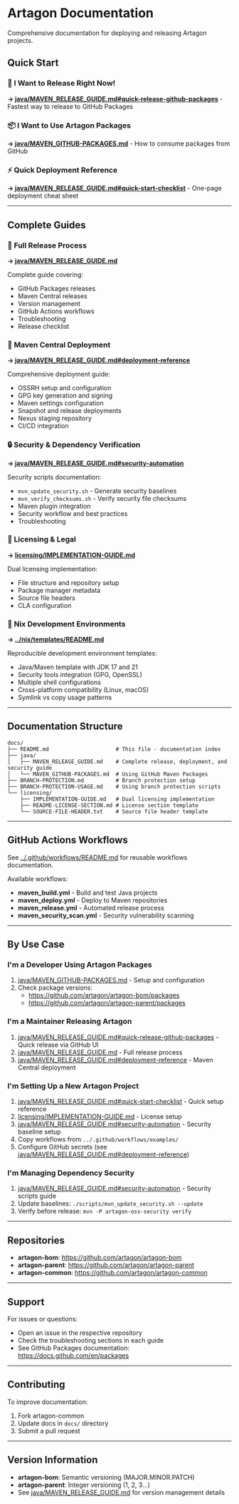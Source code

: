 # Artagon Documentation

Comprehensive documentation for deploying and releasing Artagon projects.

## Quick Start

### 🚀 I Want to Release Right Now!
**→ [java/MAVEN_RELEASE_GUIDE.md#quick-release-github-packages](java/MAVEN_RELEASE_GUIDE.md#quick-release-github-packages)** - Fastest way to release to GitHub Packages

### 📦 I Want to Use Artagon Packages
**→ [java/MAVEN_GITHUB-PACKAGES.md](java/MAVEN_GITHUB-PACKAGES.md)** - How to consume packages from GitHub

### ⚡ Quick Deployment Reference
**→ [java/MAVEN_RELEASE_GUIDE.md#quick-start-checklist](java/MAVEN_RELEASE_GUIDE.md#quick-start-checklist)** - One-page deployment cheat sheet

---

## Complete Guides

### 📖 Full Release Process
**→ [java/MAVEN_RELEASE_GUIDE.md](java/MAVEN_RELEASE_GUIDE.md)**

Complete guide covering:
- GitHub Packages releases
- Maven Central releases
- Version management
- GitHub Actions workflows
- Troubleshooting
- Release checklist

### 🚢 Maven Central Deployment
**→ [java/MAVEN_RELEASE_GUIDE.md#deployment-reference](java/MAVEN_RELEASE_GUIDE.md#deployment-reference)**

Comprehensive deployment guide:
- OSSRH setup and configuration
- GPG key generation and signing
- Maven settings configuration
- Snapshot and release deployments
- Nexus staging repository
- CI/CD integration

### 🔒 Security & Dependency Verification
**→ [java/MAVEN_RELEASE_GUIDE.md#security-automation](java/MAVEN_RELEASE_GUIDE.md#security-automation)**

Security scripts documentation:
- `mvn_update_security.sh` - Generate security baselines
- `mvn_verify_checksums.sh` - Verify security file checksums
- Maven plugin integration
- Security workflow and best practices
- Troubleshooting

### 📜 Licensing & Legal
**→ [licensing/IMPLEMENTATION-GUIDE.md](licensing/IMPLEMENTATION-GUIDE.md)**

Dual licensing implementation:
- File structure and repository setup
- Package manager metadata
- Source file headers
- CLA configuration

### 🐚 Nix Development Environments
**→ [../nix/templates/README.md](../nix/templates/README.md)**

Reproducible development environment templates:
- Java/Maven template with JDK 17 and 21
- Security tools integration (GPG, OpenSSL)
- Multiple shell configurations
- Cross-platform compatibility (Linux, macOS)
- Symlink vs copy usage patterns

---

## Documentation Structure

```
docs/
├── README.md                     # This file - documentation index
├── java/
│   ├── MAVEN_RELEASE_GUIDE.md    # Complete release, deployment, and security guide
│   └── MAVEN_GITHUB-PACKAGES.md  # Using GitHub Maven Packages
├── BRANCH-PROTECTION.md          # Branch protection setup
├── BRANCH-PROTECTION-USAGE.md    # Using branch protection scripts
└── licensing/
    ├── IMPLEMENTATION-GUIDE.md   # Dual licensing implementation
    ├── README-LICENSE-SECTION.md # License section template
    └── SOURCE-FILE-HEADER.txt    # Source file header template
```

---

## GitHub Actions Workflows

See [../.github/workflows/README.md](../.github/workflows/README.md) for reusable workflows documentation.

Available workflows:
- **maven_build.yml** - Build and test Java projects
- **maven_deploy.yml** - Deploy to Maven repositories
- **maven_release.yml** - Automated release process
- **maven_security_scan.yml** - Security vulnerability scanning

---

## By Use Case

### I'm a Developer Using Artagon Packages

1. [java/MAVEN_GITHUB-PACKAGES.md](java/MAVEN_GITHUB-PACKAGES.md) - Setup and configuration
2. Check package versions:
   - https://github.com/artagon/artagon-bom/packages
   - https://github.com/artagon/artagon-parent/packages

### I'm a Maintainer Releasing Artagon

1. [java/MAVEN_RELEASE_GUIDE.md#quick-release-github-packages](java/MAVEN_RELEASE_GUIDE.md#quick-release-github-packages) - Quick release via GitHub UI
2. [java/MAVEN_RELEASE_GUIDE.md](java/MAVEN_RELEASE_GUIDE.md) - Full release process
3. [java/MAVEN_RELEASE_GUIDE.md#deployment-reference](java/MAVEN_RELEASE_GUIDE.md#deployment-reference) - Maven Central deployment

### I'm Setting Up a New Artagon Project

1. [java/MAVEN_RELEASE_GUIDE.md#quick-start-checklist](java/MAVEN_RELEASE_GUIDE.md#quick-start-checklist) - Quick setup reference
2. [licensing/IMPLEMENTATION-GUIDE.md](licensing/IMPLEMENTATION-GUIDE.md) - License setup
3. [java/MAVEN_RELEASE_GUIDE.md#security-automation](java/MAVEN_RELEASE_GUIDE.md#security-automation) - Security baseline setup
4. Copy workflows from `../.github/workflows/examples/`
5. Configure GitHub secrets (see [java/MAVEN_RELEASE_GUIDE.md#deployment-reference](java/MAVEN_RELEASE_GUIDE.md#deployment-reference))

### I'm Managing Dependency Security

1. [java/MAVEN_RELEASE_GUIDE.md#security-automation](java/MAVEN_RELEASE_GUIDE.md#security-automation) - Security scripts guide
2. Update baselines: `./scripts/mvn_update_security.sh --update`
3. Verify before release: `mvn -P artagon-oss-security verify`

---

## Repositories

- **artagon-bom**: https://github.com/artagon/artagon-bom
- **artagon-parent**: https://github.com/artagon/artagon-parent
- **artagon-common**: https://github.com/artagon/artagon-common

---

## Support

For issues or questions:
- Open an issue in the respective repository
- Check the troubleshooting sections in each guide
- See GitHub Packages documentation: https://docs.github.com/en/packages

---

## Contributing

To improve documentation:
1. Fork artagon-common
2. Update docs in `docs/` directory
3. Submit a pull request

---

## Version Information

- **artagon-bom**: Semantic versioning (MAJOR.MINOR.PATCH)
- **artagon-parent**: Integer versioning (1, 2, 3...)
- See [java/MAVEN_RELEASE_GUIDE.md](java/MAVEN_RELEASE_GUIDE.md) for version management details
